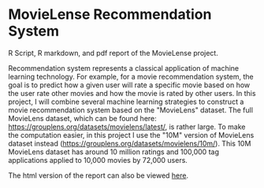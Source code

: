 # MovieLense Recommendation System
R Script, R markdown, and pdf report of the MovieLense project.

Recommendation system represents a classical application of machine learning technology. 
For example, for a movie recommendation system, the goal is to predict how a given user will rate a specific movie based on how the user rate other movies and how the movie is rated by other users. 
In this project, I will combine several machine learning strategies to construct a movie recommendation system based on the "MovieLens" dataset. 
The full MovieLens dataset, which can be found here: https://grouplens.org/datasets/movielens/latest/, is rather large. 
To make the computation easier, in this project I use the "10M" version of MovieLens dataset instead (https://grouplens.org/datasets/movielens/10m/). 
This 10M MovieLens dataset has around 10 million ratings and 100,000 tag applications applied to 10,000 movies by 72,000 users.


The html version of the report can also be viewed [here](http://htmlpreview.github.io/?https://github.com/delongmeng/MovieLense_Recommendation/blob/master/DM_MovieLens.html).
